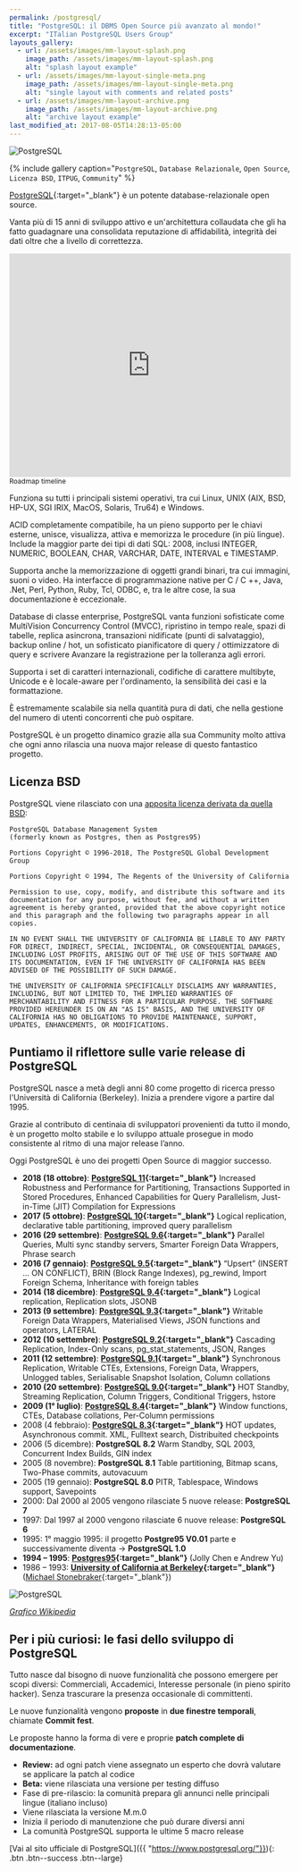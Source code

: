```yaml
---
permalink: /postgresql/
title: "PostgreSQL: il DBMS Open Source più avanzato al mondo!"
excerpt: "ITalian PostgreSQL Users Group"
layouts_gallery:
  - url: /assets/images/mm-layout-splash.png
    image_path: /assets/images/mm-layout-splash.png
    alt: "splash layout example"
  - url: /assets/images/mm-layout-single-meta.png
    image_path: /assets/images/mm-layout-single-meta.png
    alt: "single layout with comments and related posts"
  - url: /assets/images/mm-layout-archive.png
    image_path: /assets/images/mm-layout-archive.png
    alt: "archive layout example"
last_modified_at: 2017-08-05T14:28:13-05:00
---
```


![PostgreSQL]({{site.baseurl}}/assets/images/pgSQL.jpg)

{% include gallery caption="`PostgreSQL`, `Database Relazionale`, `Open Source`, `Licenza BSD`, `ITPUG`, `Community`" %}

[PostgreSQL](https://www.postgresql.org/){:target="_blank"} è un potente database-relazionale open source.

Vanta più di 15 anni di sviluppo attivo e un'architettura collaudata che gli ha fatto guadagnare una consolidata reputazione di affidabilità, integrità dei dati oltre che a livello di correttezza.

<iframe width="100%" height="400" src="https://time.graphics/embed?v=1&id=171601" frameborder="0" allowfullscreen></iframe>
<div><a  style="font-size: 12px; text-decoration: none;" title="Roadmap timeline" href="https://time.graphics">Roadmap timeline</a></div>

Funziona su tutti i principali sistemi operativi, tra cui Linux, UNIX (AIX, BSD, HP-UX, SGI IRIX, MacOS, Solaris, Tru64) e Windows.

ACID completamente compatibile, ha un pieno supporto per le chiavi esterne, unisce, visualizza, attiva e memorizza le procedure (in più lingue). Include la maggior parte dei tipi di dati SQL: 2008, inclusi INTEGER, NUMERIC, BOOLEAN, CHAR, VARCHAR, DATE, INTERVAL e TIMESTAMP.

Supporta anche la memorizzazione di oggetti grandi binari, tra cui immagini, suoni o video. Ha interfacce di programmazione native per C / C ++, Java, .Net, Perl, Python, Ruby, Tcl, ODBC, e, tra le altre cose, la sua documentazione è eccezionale.

Database di classe enterprise, PostgreSQL vanta funzioni sofisticate come MultiVision Concurrency Control (MVCC), ripristino in tempo reale, spazi di tabelle, replica asincrona, transazioni nidificate (punti di salvataggio), backup online / hot, un sofisticato pianificatore di query / ottimizzatore di query e scrivere Avanzare la registrazione per la tolleranza agli errori.

Supporta i set di caratteri internazionali, codifiche di carattere multibyte, Unicode e è locale-aware per l'ordinamento, la sensibilità dei casi e la formattazione.

È estremamente scalabile sia nella quantità pura di dati, che nella gestione del numero di utenti concorrenti che può ospitare.

PostgreSQL è un progetto dinamico grazie alla sua Community molto attiva che ogni anno rilascia una nuova major release di questo fantastico progetto.

## Licenza BSD

PostgreSQL viene rilasciato con una [apposita licenza derivata da quella BSD](https://www.postgresql.org/about/licence/):

```
PostgreSQL Database Management System
(formerly known as Postgres, then as Postgres95)

Portions Copyright © 1996-2018, The PostgreSQL Global Development Group

Portions Copyright © 1994, The Regents of the University of California

Permission to use, copy, modify, and distribute this software and its documentation for any purpose, without fee, and without a written agreement is hereby granted, provided that the above copyright notice and this paragraph and the following two paragraphs appear in all copies.

IN NO EVENT SHALL THE UNIVERSITY OF CALIFORNIA BE LIABLE TO ANY PARTY FOR DIRECT, INDIRECT, SPECIAL, INCIDENTAL, OR CONSEQUENTIAL DAMAGES, INCLUDING LOST PROFITS, ARISING OUT OF THE USE OF THIS SOFTWARE AND ITS DOCUMENTATION, EVEN IF THE UNIVERSITY OF CALIFORNIA HAS BEEN ADVISED OF THE POSSIBILITY OF SUCH DAMAGE.

THE UNIVERSITY OF CALIFORNIA SPECIFICALLY DISCLAIMS ANY WARRANTIES, INCLUDING, BUT NOT LIMITED TO, THE IMPLIED WARRANTIES OF MERCHANTABILITY AND FITNESS FOR A PARTICULAR PURPOSE. THE SOFTWARE PROVIDED HEREUNDER IS ON AN "AS IS" BASIS, AND THE UNIVERSITY OF CALIFORNIA HAS NO OBLIGATIONS TO PROVIDE MAINTENANCE, SUPPORT, UPDATES, ENHANCEMENTS, OR MODIFICATIONS. 
```

## Puntiamo il riflettore sulle varie release di PostgreSQL

PostgreSQL nasce a metà degli anni 80 come progetto di ricerca presso l'Università di California (Berkeley).
Inizia a prendere vigore a partire dal 1995.

Grazie al contributo di centinaia di sviluppatori provenienti da tutto il mondo, è un progetto molto stabile e lo sviluppo attuale prosegue in modo consistente al ritmo di una major release l’anno.

Oggi PostgreSQL è uno dei progetti Open Source di maggior successo.

* **2018 (18 ottobre)**: **[PostgreSQL 11](https://www.postgresql.org/about/press/presskit11/it/){:target="_blank"}** Increased Robustness and Performance for Partitioning, Transactions Supported in Stored Procedures, Enhanced Capabilities for Query Parallelism, Just-in-Time (JIT) Compilation for Expressions
* **2017 (5 ottobre)**: **[PostgreSQL 10](https://www.postgresql.org/about/press/presskit10/it/){:target="_blank"}** Logical replication, declarative table partitioning, improved query parallelism
* **2016 (29 settembre)**: **[PostgreSQL 9.6](https://www.postgresql.org/about/press/presskit96/it/){:target="_blank"}** Parallel Queries, Multi sync standby servers, Smarter Foreign Data Wrappers, Phrase search
* **2016 (7 gennaio)**: **[PostgreSQL 9.5](https://www.postgresql.org/about/press/presskit95/it/){:target="_blank"}** “Upsert” (INSERT ... ON CONFLICT), BRIN (Block Range Indexes), pg_rewind, Import Foreign Schema, Inheritance with foreign tables
* **2014 (18 dicembre)**: **[PostgreSQL 9.4](https://www.postgresql.org/about/press/presskit94/it/){:target="_blank"}** Logical replication, Replication slots, JSONB
* **2013 (9 settembre)**: **[PostgreSQL 9.3](https://www.postgresql.org/about/press/presskit93/it/){:target="_blank"}** Writable Foreign Data Wrappers, Materialised Views, JSON functions and operators, LATERAL
* **2012 (10 settembre)**: **[PostgreSQL 9.2](https://www.postgresql.org/about/press/presskit92/it/){:target="_blank"}** Cascading Replication, Index-Only scans, pg_stat_statements, JSON, Ranges
* **2011 (12 settembre)**: **[PostgreSQL 9.1](https://www.postgresql.org/about/press/presskit91/it/){:target="_blank"}** Synchronous Replication, Writable CTEs, Extensions, Foreign Data, Wrappers, Unlogged tables, Serialisable Snapshot Isolation, Column collations
* **2010 (20 settembre)**: **[PostgreSQL 9.0](https://www.postgresql.org/about/press/presskit90/it/){:target="_blank"}** HOT Standby, Streaming Replication, Column Triggers, Conditional Triggers, hstore
* **2009 (1° luglio)**: **[PostgreSQL 8.4](https://www.postgresql.org/about/news/1108/){:target="_blank"}** Window functions, CTEs, Database collations, Per-Column permissions
* 2008 (4 febbraio): **[PostgreSQL 8.3](https://www.postgresql.org/about/news/918/){:target="_blank"}** HOT updates, Asynchronous commit. XML, Fulltext search, Distribuited checkpoints
* 2006 (5 dicembre): **PostgreSQL 8.2** Warm Standby, SQL 2003, Concurrent Index Builds, GIN index
* 2005 (8 novembre): **PostgreSQL 8.1** Table partitioning, Bitmap scans, Two-Phase commits, autovacuum
* 2005 (19 gennaio): **PostgreSQL 8.0** PITR, Tablespace, Windows support, Savepoints
* 2000: Dal 2000 al 2005 vengono rilasciate 5 nuove release: **PostgreSQL 7**
* 1997: Dal 1997 al 2000 vengono rilasciate 6 nuove release: **PostgreSQL 6**
* 1995: 1° maggio 1995: il progetto **Postgre95 V0.01** parte e successivamente diventa -> **PostgreSQL 1.0**
* **1994 – 1995**: **[Postgres95](https://www.postgresql.org/docs/8.4/static/history.html){:target="_blank"}** (Jolly Chen e Andrew Yu)
* 1986 – 1993: **[University of California at Berkeley](https://www.postgresql.org/docs/8.4/static/history.html){:target="_blank"}** ([Michael Stonebraker](https://en.wikipedia.org/wiki/Michael_Stonebraker){:target="_blank"})


![PostgreSQL](https://upload.wikimedia.org/wikipedia/en/timeline/6ee67b277be3b78e63fefb49e9fcf0a4.png)

_[Grafico Wikipedia](https://en.wikipedia.org/wiki/PostgreSQL)_

## Per i più curiosi: le fasi dello sviluppo di PostgreSQL

Tutto nasce dal bisogno di nuove funzionalità che possono emergere per scopi diversi: Commerciali, Accademici, Interesse personale (in pieno spirito hacker). Senza trascurare la presenza occasionale di committenti.

Le nuove funzionalità vengono **proposte** in **due finestre temporali**, chiamate **Commit fest**.

Le proposte hanno la forma di vere e proprie **patch complete di documentazione**.

* **Review:** ad ogni patch viene assegnato un esperto che dovrà valutare se applicare la patch al codice
* **Beta:** viene rilasciata una versione per testing diffuso
* Fase di pre-rilascio: la comunità prepara gli annunci nelle principali lingue (italiano incluso)
* Viene rilasciata la versione M.m.0
* Inizia il periodo di manutenzione che può durare diversi anni
* La comunità PostgreSQL supporta le ultime 5 macro release

[Vai al sito ufficiale di PostgreSQL]({{ "https://www.postgresql.org/"}}){: .btn .btn--success .btn--large}
